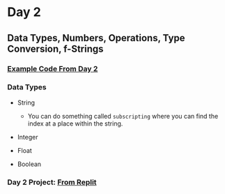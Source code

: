 # Day 2

## Data Types, Numbers, Operations, Type Conversion, f-Strings

### [Example Code From Day 2](Day2.py)

### Data Types

- String

  - You can do something called `subscripting` where you can find the index at a place within the string.

- Integer

- Float

- Boolean

### Day 2 Project: [From Replit](https://replit.com/@Keelen1998/tip-calculator-start#main.py)
